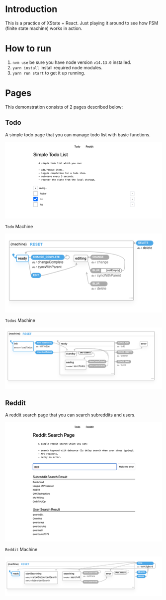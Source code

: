 # Introduction

This is a practice of XState + React. Just playing it around to see how FSM (finite state machine) works in action.

# How to run

1. `nvm use` be sure you have node version `v14.13.0` installed.
2. `yarn install` install required node modules.
3. `yarn run start` to get it up running.

# Pages
This demonstration consists of 2 pages described below:

## Todo
A simple todo page that you can manage todo list with basic functions.

<p align="center">
  <img src="https://github.com/zushenyan/xstate-react-playground/blob/master/pics/todo_page.png">
</p>

`Todo` Machine

<p align="center">
  <img src="https://github.com/zushenyan/xstate-react-playground/blob/master/pics/todo.png">
</p>

`Todos` Machine

<p align="center">
  <img src="https://github.com/zushenyan/xstate-react-playground/blob/master/pics/todos.png">
</p>

## Reddit 
A reddit search page that you can search subreddits and users.

<p align="center">
  <img src="https://github.com/zushenyan/xstate-react-playground/blob/master/pics/reddit_page.png">
</p>

`Reddit` Machine

<p align="center">
  <img src="https://github.com/zushenyan/xstate-react-playground/blob/master/pics/reddit.png">
</p>
